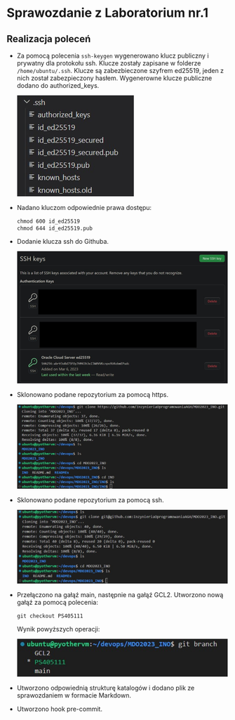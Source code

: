 <h1>Sprawozdanie z Laboratorium nr.1</h1>

<h2>Realizacja poleceń</h2>

* Za pomocą polecenia `ssh-keygen` wygenerowano klucz publiczny i prywatny dla protokołu ssh. Klucze zostały zapisane w folderze `/home/ubuntu/.ssh`. Klucze są zabezbieczone szyfrem ed25519, jeden z nich został zabezpieczony hasłem. Wygenerowne klucze publiczne dodano do authorized_keys. 

    ![alt text](screen_04.jpg)


* Nadano kluczom odpowiednie prawa dostępu: 
    ```
    chmod 600 id_ed25519
    chmod 644 id_ed25519.pub
    ```

* Dodanie klucza ssh do Githuba.

    ![alt text](screen_03.jpg)

* Sklonowano podane repozytorium za pomocą https. 

    ![alt text](screen_01.jpg)

* Sklonowano podane repozytorium za pomocą ssh.

    ![alt text](screen_02.jpg)

* Przełączono na gałąź main, następnie na gałąź GCL2. Utworzono nową gałąź za pomocą polecenia: 
    ```
    git checkout PS405111
    ```
    Wynik powyższych operacji:

    ![alt text](screen_05.jpg)

* Utworzono odpowiednią strukturę katalogów i dodano plik ze sprawozdaniem w formacie Markdown. 

* Utworzono hook pre-commit. 
